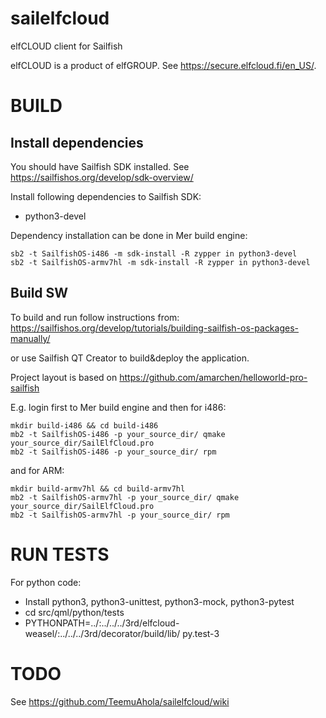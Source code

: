 # sailelfcloud
elfCLOUD client for Sailfish

elfCLOUD is a product of elfGROUP. See https://secure.elfcloud.fi/en_US/.

BUILD
=====

Install dependencies
--------------------

You should have Sailfish SDK installed. See
https://sailfishos.org/develop/sdk-overview/

Install following dependencies to Sailfish SDK:
 * python3-devel

Dependency installation can be done in Mer build engine:
```
sb2 -t SailfishOS-i486 -m sdk-install -R zypper in python3-devel
sb2 -t SailfishOS-armv7hl -m sdk-install -R zypper in python3-devel
```

Build SW
--------

To build and run follow instructions from:
https://sailfishos.org/develop/tutorials/building-sailfish-os-packages-manually/

or use Sailfish QT Creator to build&deploy the application.

Project layout is based on https://github.com/amarchen/helloworld-pro-sailfish

E.g. login first to Mer build engine and then for i486:
```
mkdir build-i486 && cd build-i486
mb2 -t SailfishOS-i486 -p your_source_dir/ qmake your_source_dir/SailElfCloud.pro
mb2 -t SailfishOS-i486 -p your_source_dir/ rpm
```

and for ARM:
```
mkdir build-armv7hl && cd build-armv7hl
mb2 -t SailfishOS-armv7hl -p your_source_dir/ qmake your_source_dir/SailElfCloud.pro
mb2 -t SailfishOS-armv7hl -p your_source_dir/ rpm
```

RUN TESTS
=========

For python code:
 - Install python3, python3-unittest, python3-mock, python3-pytest
 - cd src/qml/python/tests
 - PYTHONPATH=../:../../../3rd/elfcloud-weasel/:../../../3rd/decorator/build/lib/ py.test-3


TODO
====

See https://github.com/TeemuAhola/sailelfcloud/wiki
